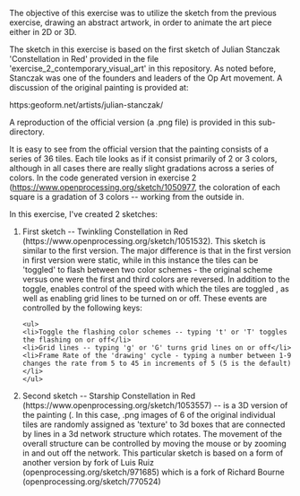 The objective of this exercise was to utilize the sketch from the previous exercise, drawing an abstract artwork, in order to animate the art piece either in 2D or 3D.

The sketch in this exercise is based on the first sketch of Julian Stanczak 'Constellation in Red' provided in the file 'exercise_2_contemporary_visual_art' in this repository. As noted before, Stanczak was one of the founders and leaders of the Op Art movement. A discussion of the original painting is provided at:

https:geoform.net/artists/julian-stanczak/

A reproduction of the official version (a .png file) is provided in this sub-directory.

It is easy to see from the official version that the painting consists of a series of 36 tiles. Each tile looks as if it consist primarily of 2 or 3 colors, although in all cases there are really slight gradations across a series of colors. In the code generated version in exercise 2 (https://www.openprocessing.org/sketch/1050977, the coloration of each square is a gradation of 3 colors -- working from the outside in. 

In this exercise, I've created 2 sketches:

<ol>
  <li>First sketch -- Twinkling Constellation in Red (https://www.openprocessing.org/sketch/1051532). This sketch is similar to the first version. The major difference is that in the first version in first version were static, while in this instance the tiles can be 'toggled' to flash between two color schemes - the original scheme versus one were the first and third colors are reversed. In addition to the toggle, enables control of the speed with which the tiles are toggled , as well as enabling grid lines to be turned on or off. These events are controlled by the following keys:</li>
    
    <ul>
    <li>Toggle the flashing color schemes -- typing 't' or 'T' toggles the flashing on or off</li>
    <li>Grid lines -- typing 'g' or 'G' turns grid lines on or off</li>
    <li>Frame Rate of the 'drawing' cycle - typing a number between 1-9 changes the rate from 5 to 45 in increments of 5 (5 is the default)</li>
    </ul>
    
  <li>Second sketch -- Starship Constellation in Red (https://www.openprocessing.org/sketch/1053557) -- is a 3D version of the painting (. In this case, .png images of 6 of the original individual tiles are randomly assigned as 'texture' to 3d boxes that are connected by lines in a 3d network structure which rotates. The movement of the overall structure can be controlled by moving the mouse or by zooming in and out off the network. This particular sketch is based on a form of another version by fork of Luis Ruiz (openprocessing.org/sketch/971685) which is a fork of Richard Bourne (openprocessing.org/sketch/770524)</li>
</ol>



